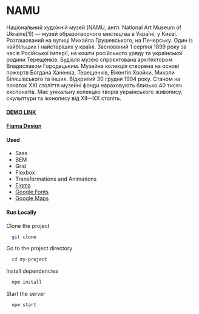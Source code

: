# NAMU

Націона́льний худо́жній музе́й (NAMU, англ. National Art Museum of Ukraine[1]) — музей образотворчого мистецтва в Україні, у Києві. Розташований на вулиці Михайла Грушевського, на Печерську. Один із найбільших і найстаріших у країні. Заснований 1 серпня 1899 року за часів Російської імперії, на кошти російського уряду та української родини Терещенків. Будівля музею спроєктована архітектором Владиславом Городецьким. Музейна колекція створена на основі пожертв Богдана Ханенка, Терещенків, Вікентія Хвойки, Миколи Біляшівського та інших. Відкритий 30 грудня 1904 року. Станом на початок ХХІ століття музейні фонди нараховують близько 40 тисяч експонатів. Має унікальну колекцію творів українського живопису, скульптури та іконопису від XII—ХХ століть.

#### [DEMO LINK](https://mariasnegireva.github.io/Museum_2/)

#### [Figma Design](https://www.figma.com/file/HL3XGt5ZatvJoYBhOaWY5x/museum-prototype?node-id=12431%3A2586&mode=dev)

#### Used

- Sass
- BEM
- Grid
- Flexbox
- Transformations and Animations
- [Figma](https://www.figma.com/)
- [Google Fonts](https://fonts.google.com/)
- [Google Maps](https://www.google.com.ua/maps)

#### Run Locally

Clone the project

```bash
  git clone
```

Go to the project directory

```bash
  cd my-project
```

Install dependencies

```bash
  npm install
```

Start the server

```bash
  npm start
```
